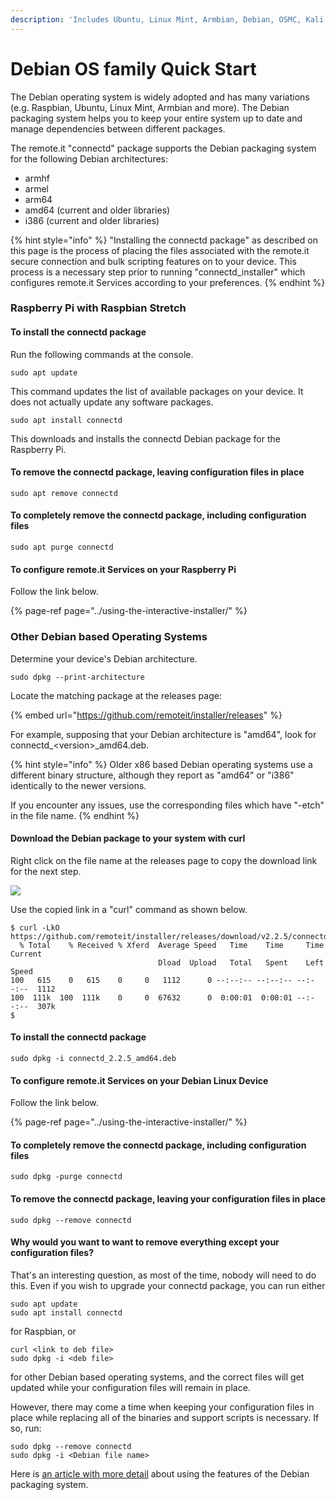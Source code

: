 ```yaml
---
description: 'Includes Ubuntu, Linux Mint, Armbian, Debian, OSMC, Kali and more.'
---
```


# Debian OS family Quick Start

The Debian operating system is widely adopted and has many variations \(e.g. Raspbian, Ubuntu, Linux Mint, Armbian and more\).  The Debian packaging system  helps you to keep your entire system up to date and manage dependencies between different packages.   

The remote.it "connectd" package supports the Debian packaging system for the following Debian architectures:

* armhf
* armel
* arm64
* amd64 \(current and older libraries\)
* i386 \(current and older libraries\)

{% hint style="info" %}
"Installing the connectd package" as described on this page is the process of placing the files associated with the remote.it secure connection and bulk scripting features on to your device.  This process is a necessary step prior to running "connectd\_installer" which configures remote.it Services according to your preferences.
{% endhint %}

### Raspberry Pi with Raspbian Stretch

#### To install the connectd package

Run the following commands at the console.

```text
sudo apt update
```

This command updates the list of available packages on your device.  It does not actually update any software packages.

```text
sudo apt install connectd
```

This downloads and installs the connectd Debian package for the Raspberry Pi.

#### To remove the connectd package, leaving configuration files in place

```text
sudo apt remove connectd
```

#### To completely remove the connectd package, including configuration files

```text
sudo apt purge connectd
```

#### To configure remote.it Services on your Raspberry Pi

Follow the link below.

{% page-ref page="../using-the-interactive-installer/" %}

### Other Debian based Operating Systems

Determine your device's Debian architecture.

```text
sudo dpkg --print-architecture
```

Locate the matching package at the releases page:

{% embed url="https://github.com/remoteit/installer/releases" %}

For example, supposing that your Debian architecture is "amd64", look for connectd\_&lt;version&gt;\_amd64.deb.

{% hint style="info" %}
Older x86 based Debian operating systems use a different binary structure, although they report as "amd64" or "i386" identically to the newer versions.  

If you encounter any issues, use the corresponding files which have "-etch" in the file name.
{% endhint %}

#### Download the Debian package to your system with curl

Right click on the file name at the releases page to copy the download link for the next step.

![](../.gitbook/assets/image%20%2851%29.png)

Use the copied link in a "curl" command as shown below.

```text
$ curl -LkO https://github.com/remoteit/installer/releases/download/v2.2.5/connectd_2.2.5_amd64.deb
  % Total    % Received % Xferd  Average Speed   Time    Time     Time  Current
                                 Dload  Upload   Total   Spent    Left  Speed
100   615    0   615    0     0   1112      0 --:--:-- --:--:-- --:--:--  1112
100  111k  100  111k    0     0  67632      0  0:00:01  0:00:01 --:--:--  307k
$
```

#### To install the connectd package

```text
sudo dpkg -i connectd_2.2.5_amd64.deb
```

#### To configure remote.it Services on your Debian Linux Device

Follow the link below.

{% page-ref page="../using-the-interactive-installer/" %}

#### To completely remove the connectd package, including configuration files

```text
sudo dpkg -purge connectd
```

#### To remove the connectd package, leaving your configuration files in place

```text
sudo dpkg --remove connectd
```

#### Why would you want to want to remove everything except your configuration files?  

That's an interesting question, as most of the time, nobody will need to do this.  Even if you wish to upgrade your connectd package, you can run either

```text
sudo apt update
sudo apt install connectd
```

for Raspbian, or

```text
curl <link to deb file>
sudo dpkg -i <deb file>
```

for other Debian based operating systems, and the correct files will get updated while your configuration files will remain in place.  

However, there may come a time when keeping your configuration files in place while replacing all of the binaries and support scripts is necessary.  If so, run:

```text
sudo dpkg --remove connectd
sudo dpkg -i <Debian file name>
```

Here is [an article with more detail](https://askubuntu.com/questions/187888/what-is-the-correct-way-to-completely-remove-an-application#187891) about using the features of the Debian packaging system.


